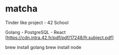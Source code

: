 # matcha
Tinder like project - 42 School

Golang - PostgreSQL - React
[https://cdn.intra.42.fr/pdf/pdf/17248/fr.subject.pdf]

brew install golang
brew install node